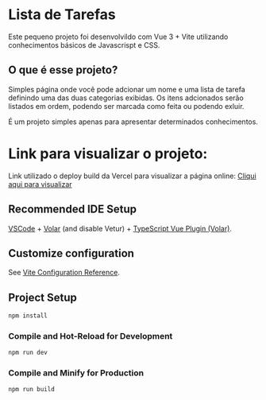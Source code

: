 # Lista de Tarefas

Este pequeno projeto foi desenvolvildo com Vue 3 + Vite utilizando conhecimentos básicos de Javascrispt e CSS.

## O que é esse projeto?

Simples página onde você pode adcionar um nome e uma lista de tarefa definindo uma das duas categorias exibidas.
Os itens adcionados serão listados em ordem, podendo ser marcada como feita ou podendo exluir.

É um projeto simples apenas para apresentar determinados conhecimentos.

# Link para visualizar o projeto:

Link utilizado o deploy build da Vercel para visualizar a página online:
<a href="" target="_blank">Cliqui aqui para visualizar</a>

## Recommended IDE Setup

[VSCode](https://code.visualstudio.com/) + [Volar](https://marketplace.visualstudio.com/items?itemName=Vue.volar) (and disable Vetur) + [TypeScript Vue Plugin (Volar)](https://marketplace.visualstudio.com/items?itemName=Vue.vscode-typescript-vue-plugin).

## Customize configuration

See [Vite Configuration Reference](https://vitejs.dev/config/).

## Project Setup

```sh
npm install
```

### Compile and Hot-Reload for Development

```sh
npm run dev
```

### Compile and Minify for Production

```sh
npm run build
```
